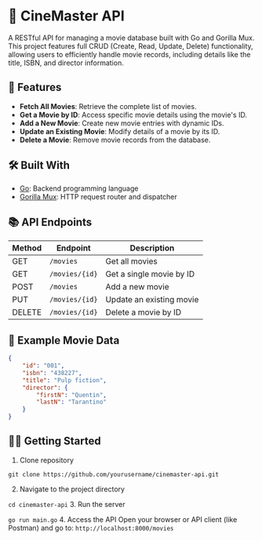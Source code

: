 # 🎥 CineMaster API

A RESTful API for managing a movie database built with Go and Gorilla Mux. This project features full CRUD (Create, Read, Update, Delete) functionality, allowing users to efficiently handle movie records, including details like the title, ISBN, and director information.

## 🚀 Features

- **Fetch All Movies**: Retrieve the complete list of movies.
- **Get a Movie by ID**: Access specific movie details using the movie's ID.
- **Add a New Movie**: Create new movie entries with dynamic IDs.
- **Update an Existing Movie**: Modify details of a movie by its ID.
- **Delete a Movie**: Remove movie records from the database.

## 🛠️ Built With

- [Go](https://golang.org/): Backend programming language
- [Gorilla Mux](https://github.com/gorilla/mux): HTTP request router and dispatcher

## 📚 API Endpoints

| Method | Endpoint           | Description             |
| ------ | ------------------ | ----------------------- |
| GET    | `/movies`          | Get all movies          |
| GET    | `/movies/{id}`     | Get a single movie by ID|
| POST   | `/movies`          | Add a new movie         |
| PUT    | `/movies/{id}`     | Update an existing movie|
| DELETE | `/movies/{id}`     | Delete a movie by ID    |

## 🧩 Example Movie Data

```json
{
    "id": "001",
    "isbn": "438227",
    "title": "Pulp fiction",
    "director": {
        "firstN": "Quentin",
        "lastN": "Tarantino"
    }
}
```
## 🏃‍♂️ Getting Started
  1. Clone repository
     
`git clone https://github.com/yourusername/cinemaster-api.git`

  2. Navigate to the project directory
     
`cd cinemaster-api`
  3. Run the server
     
`go run main.go`
  4. Access the API Open your browser or API client (like Postman) and go to:
`http://localhost:8000/movies`

